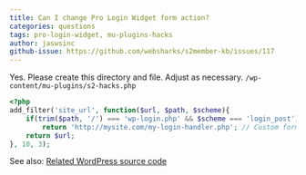 ```yaml
---
title: Can I change Pro Login Widget form action?
categories: questions
tags: pro-login-widget, mu-plugins-hacks
author: jaswsinc
github-issue: https://github.com/websharks/s2member-kb/issues/117
---
```


Yes. Please create this directory and file. Adjust as necessary.
`/wp-content/mu-plugins/s2-hacks.php`

```php
<?php
add_filter('site_url', function($url, $path, $scheme){
    if(trim($path, '/') === 'wp-login.php' && $scheme === 'login_post')
        return 'http://mysite.com/my-login-handler.php'; // Custom form action.
    return $url;
}, 10, 3);
```

See also: [Related WordPress source code](https://core.trac.wordpress.org/browser/tags/4.1.1/src/wp-includes/link-template.php#L2692)